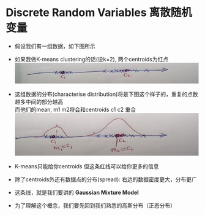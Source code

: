# Discrete Random Variables 离散随机变量

* 假设我们有一组数据，如下图所示
* 如果我做K-means clustering的话(设k=2), 两个centroids为红点  
![](img/discrete.jpg)  

* 这组数据的分布(characterise distribution)将是下图这个样子的，重复的点数越多中间的部分越高  
而他们的mean, m1 m2将会和centroids c1 c2 重合
![](./img/discreteMean.jpg)

* K-means只能给你centroids 但这条红线可以给你更多的信息
* 除了centroids外还有数据点的分布(spread): 右边的数据密度更大，分布更广
* 这条线，就是我们要讲的 **Gaussian Mixture Model**
* 为了理解这个概念，我们要先回到我们熟悉的高斯分布（正态分布）
